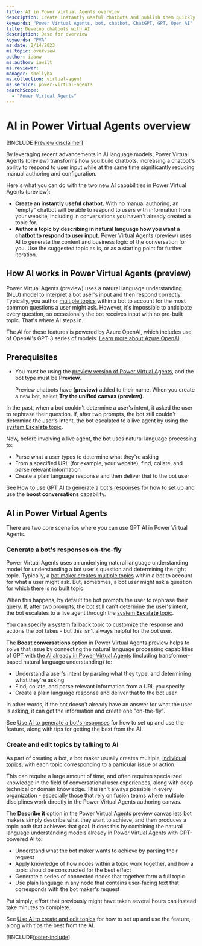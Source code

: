 ```yaml
---
title: AI in Power Virtual Agents overview
description: Create instantly useful chatbots and publish them quickly with AI capabilities in Power Virtual Agents.
keywords: "Power Virtual Agents, bot, chatbot, ChatGPT, GPT, Open AI"
title: Develop chatbots with AI
description: Desc for overview
keywords: "PVA"
ms.date: 2/14/2023
ms.topic: overview
author: iaanw
ms.author: iawilt
ms.reviewer: 
manager: shellyha
ms.collection: virtual-agent
ms.service: power-virtual-agents
searchScope:
  - "Power Virtual Agents"
---
```

# AI in Power Virtual Agents overview 

[!INCLUDE [Preview disclaimer](includes/cc-beta-prerelease-disclaimer.md)]

By leveraging recent advancements in AI language models, Power Virtual Agents (preview) transforms how you build chatbots, increasing a chatbot's ability to respond to user input while at the same time significantly reducing manual authoring and configuration.

Here's what you can do with the two new AI capabilities in Power Virtual Agents (preview):

- **Create an instantly useful chatbot.** With no manual authoring, an "empty" chatbot will be able to respond to users with information from your website, including in conversations you haven't already created a topic for. 
- **Author a topic by describing in natural language how you want a chatbot to respond to user input.** Power Virtual Agents (preview) uses AI to generate the content and business logic of the conversation for you. Use the suggested topic as is, or as a starting point for further iteration.

## How AI works in Power Virtual Agents (preview)

Power Virtual Agents (preview) uses a natural language understanding (NLU) model to interpret a bot user's input and then respond correctly. Typically, you author [multiple topics](../authoring-create-edit-topics.md) within a bot to account for the most common questions a user might ask. However, it's impossible to anticipate every question, so occasionally the bot receives input with no pre-built topic. That's where AI steps in. 

The AI for these features is powered by Azure OpenAI, which includes use of OpenAI's GPT-3 series of models. [Learn more about Azure OpenAI](https://learn.microsoft.com/legal/cognitive-services/openai/transparency-note). 

<!-- replace with relative link -->

## Prerequisites
- You must be using the [preview version of Power Virtual Agents](../preview/overview.md), and the bot type must be **Preview**.  
  
  Preview chatbots have **(preview)** added to their name. When you create a new bot, select **Try the unified canvas (preview)**.

In the past, when a bot couldn't determine a user's intent, it asked the user to rephrase their question. If, after two prompts, the bot still couldn't determine the user's intent, the bot escalated to a live agent by using the [system **Escalate** topic](../authoring-system-fallback.md).

Now, before involving a live agent, the bot uses natural language processing to:
- Parse what a user types to determine what they're asking
- From a specified URL (for example, your website), find, collate, and parse relevant information
- Create a plain language response and then deliver that to the bot user

See [How to use GPT AI to generate a bot's responses](gpt-answers.md) for how to set up and use the **boost conversations** capability.

## AI in Power Virtual Agents

There are two core scenarios where you can use GPT AI in Power Virtual Agents.

### Generate a bot's responses on-the-fly

Power Virtual Agents uses an underlying natural language understanding model for understanding a bot user's question and determining the right topic. Typically, a [bot maker creates multiple topics](../authoring-create-edit-topics.md) within a bot to account for what a user might ask. But, sometimes, a bot user might ask a question for which there is no built topic. 

When this happens, by default the bot prompts the user to rephrase their query. If, after two prompts, the bot still can't determine the user's intent, the bot escalates to a live agent through the [system **Escalate** topic](../authoring-system-topics.md).

You can specify a [system fallback topic](../authoring-system-fallback-topic.md) to customize the response and actions the bot takes - but this isn't always helpful for the bot user.

The **Boost conversations** option in Power Virtual Agents preview helps to solve that issue by connecting the natural language processing capabilities of GPT with [the AI already in Power Virtual Agents](../advanced-ai-features.md) (including transformer-based natural language understanding) to:

- Understand a user's intent by parsing what they type, and determining what they're asking
- Find, collate, and parse relevant information from a URL you specify
- Create a plain language response and deliver that to the bot user

In other words, if the bot doesn't already have an answer for what the user is asking, it can get the information and create one "on-the-fly".

See [Use AI to generate a bot's responses](gpt-answers.md) for how to set up and use the feature, along with tips for getting the best from the AI.

### Create and edit topics by talking to AI

As part of creating a bot, a bot maker usually creates multiple, [individual topics](../authoring-create-edit-topics.md), with each topic corresponding to a particular issue or action. 

This can require a large amount of time, and often requires specialized knowledge in the field of conversational user experiences, along with deep technical or domain knowledge. This isn't always possible in every organization - especially those that rely on fusion teams where multiple disciplines work directly in the Power Virtual Agents authoring canvas.

The **Describe it** option in the Power Virtual Agents preview canvas lets bot makers simply describe what they want to achieve, and then produces a topic path that achieves that goal. It does this by combining the natural language understanding models already in Power Virtual Agents with GPT-powered AI to:

- Understand what the bot maker wants to achieve by parsing their request
- Apply knowledge of how nodes within a topic work together, and how a topic should be constructed for the best effect
- Generate a series of connected nodes that together form a full topic
- Use plain language in any node that contains user-facing text that corresponds with the bot maker's request

Put simply, effort that previously might have taken several hours can instead take minutes to complete.

See [Use AI to create and edit topics](gpt-authoring.md) for how to set up and use the feature, along with tips the best from the AI.


[!INCLUDE[footer-include](includes/footer-banner.md)]
